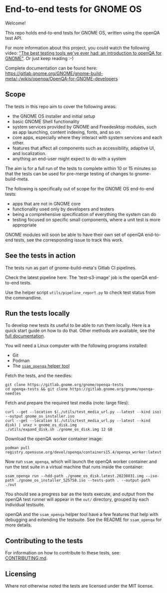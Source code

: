 # End-to-end tests for GNOME OS

Welcome!

This repo holds end-to-end tests for GNOME OS, written
using the openQA test API.

For more information about this project, you could watch the following
video: ["The best testing tools we've ever had: an introduction to openQA for GNOME"](https://www.youtube.com/watch?v=jIDk0frev7M&t=6732s). Or just keep reading :-)

Complete documentation can be found here:
<https://gitlab.gnome.org/GNOME/gnome-build-meta/-/wikis/openqa/OpenQA-for-GNOME-developers>

## Scope

The tests in this repo aim to cover the following areas:

  * the GNOME OS installer and initial setup
  * basic GNOME Shell functionality
  * system services provided by GNOME and Freedesktop modules, such as
    app launching, content indexing, fonts, and so on.
  * core apps, especially where they interact with system services
    and each other.
  * features that affect all components such as accessibility,
    adaptive UI, and localization.
  * anything an end-user might expect to do with a system

The aim is for a full run of the tests to complete within 10 or 15 minutes
so that the tests can be used for pre-merge testing of changes to
gnome-build-meta.

The following is specifically out of scope for the GNOME OS end-to-end tests:

  * apps that are not in GNOME core
  * functionality used only by developers and testers
  * being a comprehensive specification of everything the system can do
  * testing focused on specific small components, where a unit test is more appropriate

GNOME modules will soon be able to have their own set of openQA end-to-end
tests, see the corresponding issue to track this work.

## See the tests in action

The tests run as part of gnome-build-meta's Gitlab CI pipelines.

Check the latest pipeline here. The 'test-s3-image' job is the openQA
end-to-end tests.

Use the helper script `utils/pipeline_report.py` to check test status
from the commandline.

## Run the tests locally

To develop new tests its useful to be able to run them locally. Here is
a quick start guide on how to do that. Other methods are available, see
the [full documentation](https://gitlab.gnome.org/GNOME/gnome-build-meta/-/wikis/openqa/OpenQA-for-GNOME-developers).

You will need a Linux computer with the following programs installed:

  * Git
  * Podman
  * The [`ssam_openqa` helper tool](https://gitlab.gnome.org/sthursfield/ssam_openqa/)

Fetch the tests, and the needles:

```
git clone https://gitlab.gnome.org/gnome/openqa-tests
cd openqa-tests && git clone https://gitlab.gnome.org/gnome/openqa-needles
```

Fetch and prepare the required test media (note: large files):

```
curl --get --location $(./utils/test_media_url.py --latest --kind iso) --output gnome_os_installer.iso
curl --get --location $(./utils/test_media_url.py --latest --kind disk) | unxz > gnome_os_disk.img
./utils/expand_disk.sh ./gnome_os_disk.img 12 GB
```

Download the openQA worker container image:

```
podman pull registry.opensuse.org/devel/openqa/containers15.4/openqa_worker:latest
```

Now run `ssam_openqa`, which will launch the openQA worker container and run the
test suite in a virtual machine that runs inside the container:

```
ssam_openqa run --hdd-path ./gnome_os_disk.latest.20230831.img --iso-path ./gnome_os_installer_525758.iso --tests-path . --output-path ./out
```

You should see a progress bar as the tests execute, and output from the
openQA test runner will appear in the `out/` directory, grouped by
each individual testsuite.

openQA and the `ssam_openqa` helper tool have a few features that help with
debugging and extending the testsuite.  See the README for `ssam_openqa` for
more details.

## Contributing to the tests

For information on how to contribute to these tests, see:
[CONTRIBUTING.md](./CONTRIBUTING.md).

## Licensing

Where not otherwise noted the tests are licensed under the MIT license.
